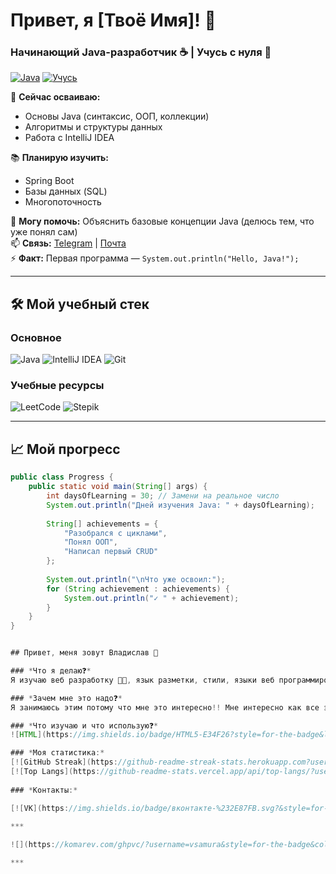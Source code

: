 # Привет, я [Твоё Имя]! 👋  
### Начинающий Java-разработчик ☕ | Учусь с нуля 🚀  

[![Java](https://img.shields.io/badge/Java-%23ED8B00.svg?logo=openjdk&logoColor=white)](https://java.com)
[![Учусь](https://img.shields.io/badge/Статус-Активно%20изучаю-blue)](https://github.com/ТВОЙ_НИК)

🌱 **Сейчас осваиваю:**  
- Основы Java (синтаксис, ООП, коллекции)  
- Алгоритмы и структуры данных  
- Работа с IntelliJ IDEA  

📚 **Планирую изучить:**  
- Spring Boot  
- Базы данных (SQL)  
- Многопоточность  

💬 **Могу помочь:** Объяснить базовые концепции Java (делюсь тем, что уже понял сам)  
📫 **Связь:** [Telegram](https://t.me/ТВОЙ_НИК) | [Почта](mailto:ТВОЯ@ПОЧТА.ру)  
⚡ **Факт:** Первая программа — `System.out.println("Hello, Java!");`  

---

## 🛠 Мой учебный стек

### Основное
![Java](http://img.shields.io/badge/-Java-ED8B00?logo=openjdk&logoColor=white)
![IntelliJ IDEA](https://img.shields.io/badge/-IntelliJ_IDEA-000000?logo=intellij-idea&logoColor=white)
![Git](https://img.shields.io/badge/-Git-F05032?logo=git&logoColor=white)

### Учебные ресурсы
![LeetCode](https://img.shields.io/badge/-LeetCode-FFA116?logo=leetcode&logoColor=black)
![Stepik](https://img.shields.io/badge/-Stepik-1E74FF?logo=stepik&logoColor=white)

---

## 📈 Мой прогресс

```java
public class Progress {
    public static void main(String[] args) {
        int daysOfLearning = 30; // Замени на реальное число
        System.out.println("Дней изучения Java: " + daysOfLearning);
        
        String[] achievements = {
            "Разобрался с циклами",
            "Понял ООП",
            "Написал первый CRUD"
        };
        
        System.out.println("\nЧто уже освоил:");
        for (String achievement : achievements) {
            System.out.println("✓ " + achievement);
        }
    }
}


## Привет, меня зовут Владислав 👋

### *Что я делаю❓* 
Я изучаю веб разработку 👨‍🎓, язык разметки, стили, языки веб программирования. Это очень интересное направление, и у него нет границ. Можно двигаться в этом направлении бесконечно, и ты никогда не исчерпаешь всю ту информацию которая уже есть, а ведь интернет технологии развиваются гигантскими шагами, и с каждым днём этой информации становится больше и больше....

### *Зачем мне это надо❓*
Я занимаюсь этим потому что мне это интересно!! Мне интересно как все это работает, как устроены страницы, сайты, сервисы и различные приложения... Я решаю разные задачи и получаю от этого огромное удовольствие. Это моё хобби, которым я занимаюсь в свободное время. Так я отдыхаю!

### *Что изучаю и что использую❓*
![HTML](https://img.shields.io/badge/HTML5-E34F26?style=for-the-badge&logo=html5&logoColor=white) ![CSS](https://img.shields.io/badge/CSS3-1572B6?style=for-the-badge&logo=css3&logoColor=white) ![JavaScript](https://img.shields.io/badge/JavaScript-323330?style=for-the-badge&logo=javascript&logoColor=F7DF1E) ![Git](https://img.shields.io/badge/GIT-E44C30?style=for-the-badge&logo=git&logoColor=white) ![Bootstrap](https://img.shields.io/badge/Bootstrap-563D7C?style=for-the-badge&logo=bootstrap&logoColor=white) ![Materialize](img/Materializ.jpg) ![Markdown](https://img.shields.io/badge/Markdown-000000?style=for-the-badge&logo=markdown&logoColor=white) ![Potoshop](https://img.shields.io/badge/Adobe%20Photoshop-31A8FF?style=for-the-badge&logo=Adobe%20Photoshop&logoColor=black) ![Figma](https://img.shields.io/badge/Figma-F24E1E?style=for-the-badge&logo=figma&logoColor=white) ![VSCode](https://img.shields.io/badge/VSCode-0078D4?style=for-the-badge&logo=visual%20studio%20code&logoColor=white)  

### *Моя статистика:*   
[![GitHub Streak](https://github-readme-streak-stats.herokuapp.com?user=vsamura&theme=highcontrast&locale=ru&card_width=500)](https://git.io/streak-stats)  
[![Top Langs](https://github-readme-stats.vercel.app/api/top-langs/?username=vsamura&locale=ru&card_width=500px&layout=compact&theme=vision-friendly-dark)](https://github.com/anuraghazra/github-readme-stats)  
  
### *Контакты:*  

[![VK](https://img.shields.io/badge/вконтакте-%232E87FB.svg?&style=for-the-badge&logo=vk&logoColor=white)](https://vk.com/vx5080) 

***
 
![](https://komarev.com/ghpvc/?username=vsamura&style=for-the-badge&color=yellow)

***
